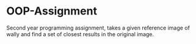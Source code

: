 # OOP-Assignment
Second year programming assignment, takes a given reference image of wally and find a set of closest results in the original image.
